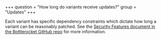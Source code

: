 +++
question = "How long do variants receive updates?"
group = "Updates"
+++

Each variant has specific dependency constraints which dictate how long a variant can be reasonably patched. See the [Security Features document in the Bottlerocket GitHub repo](https://github.com/bottlerocket-os/bottlerocket/blob/develop/SECURITY_FEATURES.md) for more information.
